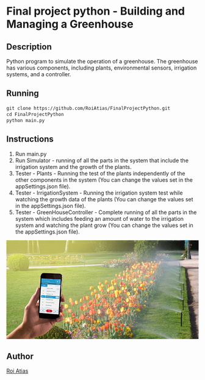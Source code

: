 # Final project python - Building and Managing a Greenhouse

## Description

Python program to simulate the operation of a greenhouse. 
The greenhouse has various components, including plants, environmental sensors, irrigation systems, and a controller.

## Running

```
git clone https://github.com/RoiAtias/FinalProjectPython.git
cd FinalProjectPython
python main.py
```

## Instructions
1. Run main.py
2. Run Simulator - running of all the parts in the system that include the irrigation system and the growth of the plants.
3. Tester - Plants - Running the test of the plants independently of the other components in the system
                     (You can change the values set in the appSettings.json file).
4. Tester - IrrigationSystem - Running the irrigation system test while watching the growth data of the plants
                     (You can change the values set in the appSettings.json file).
5. Tester - GreenHouseController - Complete running of all the parts in the system which includes feeding an amount 
                                   of water to the irrigation system and watching the plant grow
                     (You can change the values set in the appSettings.json file).

   
<p align="center">
<img src="Src/Assets/Images/smart_irrigation.jpeg">
</p> 



## Author
[Roi Atias](roiat4@gmail.com)